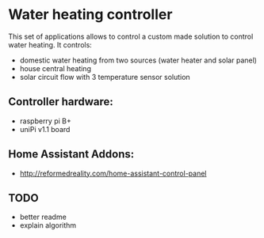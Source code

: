 # Water heating controller

This set of applications allows to control a custom made solution to control water heating. It controls:
 - domestic water heating from two sources (water heater and solar panel)
 - house central heating
 - solar circuit flow with 3 temperature sensor solution

## Controller hardware:
 - raspberry pi B+
 - uniPi v1.1 board

## Home Assistant Addons:
 - http://reformedreality.com/home-assistant-control-panel

## TODO
 - better readme
 - explain algorithm
